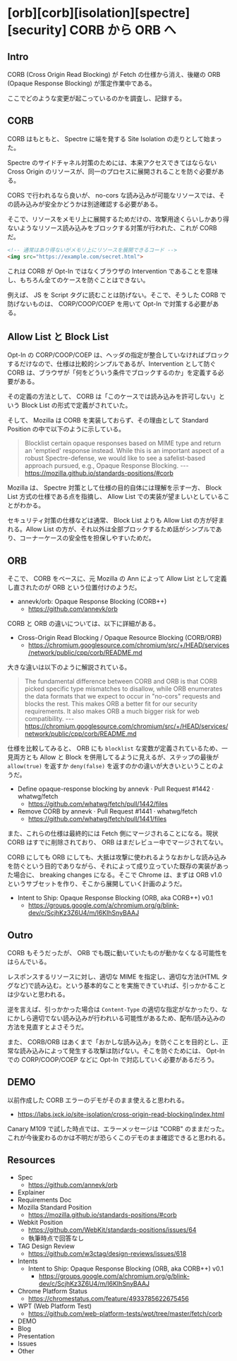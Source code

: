# [orb][corb][isolation][spectre][security] CORB から ORB へ

## Intro

CORB (Cross Origin Read Blocking) が Fetch の仕様から消え、後継の ORB (Opaque Response Blocking) が策定作業中である。

ここでどのような変更が起こっているのかを調査し、記録する。


## CORB

CORB はもともと、 Spectre に端を発する Site Isolation の走りとして始まった。

Spectre のサイドチャネル対策のためには、本来アクセスできてはならない Cross Origin のリソースが、同一のプロセスに展開されることを防ぐ必要がある。

CORS で行われるなら良いが、 no-cors な読み込みが可能なリソースでは、その読み込みが安全かどうかは別途確認する必要がある。

そこで、リソースをメモリ上に展開するためだけの、攻撃用途くらいしかあり得ないようなリソース読み込みをブロックする対策が行われた、これが CORB だ。

```html
<!-- 通常はあり得ないがメモリ上にリソースを展開できるコード -->
<img src="https://example.com/secret.html">
```

これは CORB が Opt-In ではなくブラウザの Intervention であることを意味し、もちろん全てのケースを防ぐことはできない。

例えば、 JS を Script タグに読むことは防げない。そこで、そうした CORB で防げないものは、 CORP/COOP/COEP を用いて Opt-In で対策する必要がある。


## Allow List と Block List

Opt-In の CORP/COOP/COEP は、ヘッダの指定が整合していなければブロックするだけなので、仕様は比較的シンプルであるが、Intervention として防ぐ CORB は、ブラウザが「何をどういう条件でブロックするのか」を定義する必要がある。

その定義の方法として、 CORB は「このケースでは読み込みを許可しない」という Block List の形式で定義がされていた。

そして、 Mozilla は CORB を実装しておらず、その理由として Standard Position の中で以下のように示している。

> Blocklist certain opaque responses based on MIME type and return an 'emptied' response instead.
> While this is an important aspect of a robust Spectre-defense, we would like to see a safelist-based approach pursued, e.g., Opaque Response Blocking.
> --- https://mozilla.github.io/standards-positions/#corb

Mozilla は、 Spectre 対策として仕様の目的自体には理解を示す一方、 Block List 方式の仕様である点を指摘し、 Allow List での実装が望ましいとしていることがわかる。

セキュリティ対策の仕様などは通常、 Block List よりも Allow List の方が好まれる。Allow List の方が、それ以外は全部ブロックするため話がシンプルであり、コーナーケースの安全性を担保しやすいためだ。


## ORB

そこで、 CORB をベースに、元 Mozilla の Ann によって Allow List として定義し直されたのが ORB という位置付けのようだ。

- annevk/orb: Opaque Response Blocking (CORB++)
  - https://github.com/annevk/orb

CORB と ORB の違いについては、以下に詳細がある。

- Cross-Origin Read Blocking / Opaque Resource Blocking (CORB/ORB)
  - https://chromium.googlesource.com/chromium/src/+/HEAD/services/network/public/cpp/corb/README.md

大きな違いは以下のように解説されている。

> The fundamental difference between CORB and ORB is that CORB picked specific type mismatches to disallow,
> while ORB enumerates the data formats that we expect to occur in "no-cors" requests and blocks the rest.
> This makes ORB a better fit for our security requirements.
> It also makes ORB a much bigger risk for web compatibility.
> --- https://chromium.googlesource.com/chromium/src/+/HEAD/services/network/public/cpp/corb/README.md

仕様を比較してみると、 ORB にも `blocklist` な変数が定義されているため、一見両方とも Allow と Block を併用してるように見えるが、ステップの最後が `allow(true)` を返すか `deny(false)` を返すのかの違いが大きいということのようだ。

- Define opaque-response blocking by annevk · Pull Request #1442 · whatwg/fetch
  - https://github.com/whatwg/fetch/pull/1442/files
- Remove CORB by annevk · Pull Request #1441 · whatwg/fetch
  - https://github.com/whatwg/fetch/pull/1441/files

また、これらの仕様は最終的には Fetch 側にマージされることになる。現状 CORB はすでに削除されており、 ORB はまだレビュー中でマージされてない。

CORB にしても ORB にしても、大抵は攻撃に使われるようなおかしな読み込みを防ぐという目的でありながら、それによって成り立っていた既存の実装があった場合に、 breaking changes になる。そこで Chrome は、まずは ORB v1.0 というサブセットを作り、そこから展開していく計画のようだ。

- Intent to Ship: Opaque Response Blocking (ORB, aka CORB++) v0.1
  - https://groups.google.com/a/chromium.org/g/blink-dev/c/ScjhKz3Z6U4/m/I6KIhSnyBAAJ


## Outro

CORB もそうだったが、 ORB でも既に動いていたものが動かなくなる可能性をはらんでいる。

レスポンスするリソースに対し、適切な MIME を指定し、適切な方法(HTML タグなど)で読み込む。という基本的なことを実施できていれば、引っかかることは少ないと思われる。

逆を言えば、引っかかった場合は `Content-Type` の適切な指定がなかったり、なにかしら適切でない読み込みが行われいる可能性があるため、配布/読み込みの方法を見直すとよさそうだ。

また、 CORB/ORB はあくまで「おかしな読み込み」を防ぐことを目的とし、正常な読み込みによって発生する攻撃は防げない。そこを防ぐためには、 Opt-In での CORP/COOP/COEP などに Opt-In で対応していく必要があるだろう。


## DEMO

以前作成した CORB エラーのデモがそのまま使えると思われる。

- https://labs.jxck.io/site-isolation/cross-origin-read-blocking/index.html

Canary M109 で試した時点では、エラーメッセージは "CORB" のままだった。これが今後変わるのかは不明だが恐らくこのデモのまま確認できると思われる。


## Resources

- Spec
  - https://github.com/annevk/orb
- Explainer
- Requirements Doc
- Mozilla Standard Position
  - https://mozilla.github.io/standards-positions/#corb
- Webkit Position
  - https://github.com/WebKit/standards-positions/issues/64
  - 執筆時点で回答なし
- TAG Design Review
  - https://github.com/w3ctag/design-reviews/issues/618
- Intents
  - Intent to Ship: Opaque Response Blocking (ORB, aka CORB++) v0.1
    - https://groups.google.com/a/chromium.org/g/blink-dev/c/ScjhKz3Z6U4/m/I6KIhSnyBAAJ
- Chrome Platform Status
  - https://chromestatus.com/feature/4933785622675456
- WPT (Web Platform Test)
  - https://github.com/web-platform-tests/wpt/tree/master/fetch/corb
- DEMO
- Blog
- Presentation
- Issues
- Other